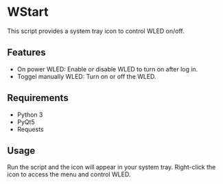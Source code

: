 # WStart

This script provides a system tray icon to control WLED on/off. 

## Features

- On power WLED: Enable or disable WLED to turn on after log in.
- Toggel manually WLED: Turn on or off the WLED.

## Requirements

- Python 3
- PyQt5
- Requests

## Usage

Run the script and the icon will appear in your system tray. Right-click the icon to access the menu and control WLED.

